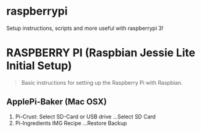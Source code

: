 # raspberrypi
Setup instructions, scripts and more useful with raspberrypi 3!

# RASPBERRY PI (Raspbian Jessie Lite Initial Setup)

> Basic instructions for setting up the Raspberry Pi with Raspbian.

## ApplePi-Baker (Mac OSX)

1. Pi-Crust: Select SD-Card or USB drive
...Select SD Card
2. Pi-Ingredients IMG Recipe
...Restore Backup
